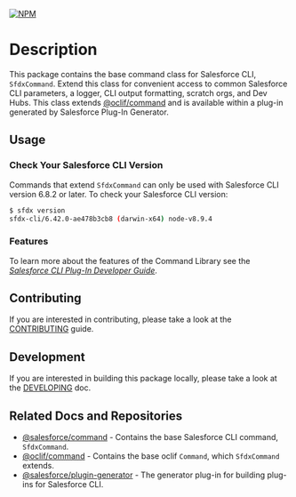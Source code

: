 [![NPM](https://img.shields.io/npm/v/@salesforce/command.svg)](https://www.npmjs.com/package/@salesforce/command)

# Description

This package contains the base command class for Salesforce CLI, `SfdxCommand`. Extend this class for convenient access to common Salesforce CLI parameters, a logger, CLI output formatting, scratch orgs, and Dev Hubs. This class extends [@oclif/command](https://github.com/oclif/command) and is available within a plug-in generated by Salesforce Plug-In Generator.

## Usage

### Check Your Salesforce CLI Version

Commands that extend `SfdxCommand` can only be used with Salesforce CLI version 6.8.2 or later. To check your Salesforce CLI version:

```bash
$ sfdx version
sfdx-cli/6.42.0-ae478b3cb8 (darwin-x64) node-v8.9.4
```

### Features

To learn more about the features of the Command Library see the _[Salesforce CLI Plug-In Developer Guide](https://developer.salesforce.com/docs/atlas.en-us.sfdx_cli_plugins.meta/sfdx_cli_plugins/cli_plugins.htm)_.

## Contributing

If you are interested in contributing, please take a look at the [CONTRIBUTING](https://github.com/salesforcecli/command/blob/main/CONTRIBUTING.md) guide.

## Development

If you are interested in building this package locally, please take a look at the [DEVELOPING](https://github.com/salesforcecli/command/blob/main/DEVELOPING.md) doc.

## Related Docs and Repositories

- [@salesforce/command](https://github.com/salesforcecli/command) - Contains the base Salesforce CLI command, `SfdxCommand`.
- [@oclif/command](https://github.com/oclif/command) - Contains the base oclif `Command`, which `SfdxCommand` extends.
- [@salesforce/plugin-generator](https://github.com/forcedotcom/sfdx-plugin-generate) - The generator plug-in for building plug-ins for Salesforce CLI.
